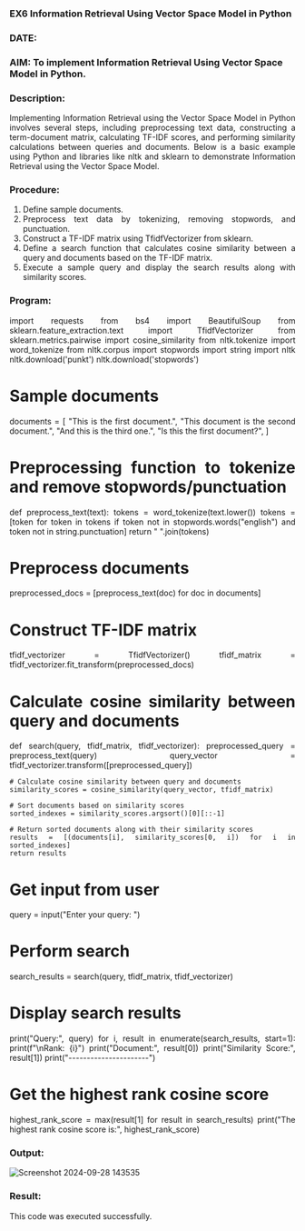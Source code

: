 ### EX6 Information Retrieval Using Vector Space Model in Python
### DATE: 
### AIM: To implement Information Retrieval Using Vector Space Model in Python.
### Description: 
<div align = "justify">
Implementing Information Retrieval using the Vector Space Model in Python involves several steps, including preprocessing text data, constructing a term-document matrix, 
calculating TF-IDF scores, and performing similarity calculations between queries and documents. Below is a basic example using Python and libraries like nltk and 
sklearn to demonstrate Information Retrieval using the Vector Space Model.

### Procedure:
1. Define sample documents.
2. Preprocess text data by tokenizing, removing stopwords, and punctuation.
3. Construct a TF-IDF matrix using TfidfVectorizer from sklearn.
4. Define a search function that calculates cosine similarity between a query and documents based on the TF-IDF matrix.
5. Execute a sample query and display the search results along with similarity scores.

### Program:
import requests
from bs4 import BeautifulSoup
from sklearn.feature_extraction.text import TfidfVectorizer
from sklearn.metrics.pairwise import cosine_similarity
from nltk.tokenize import word_tokenize
from nltk.corpus import stopwords
import string
import nltk
nltk.download('punkt')
nltk.download('stopwords')

# Sample documents
documents = [
    "This is the first document.",
    "This document is the second document.",
    "And this is the third one.",
    "Is this the first document?",
]

# Preprocessing function to tokenize and remove stopwords/punctuation
def preprocess_text(text):
    tokens = word_tokenize(text.lower())
    tokens = [token for token in tokens if token not in stopwords.words("english") and token not in string.punctuation]
    return " ".join(tokens)

# Preprocess documents
preprocessed_docs = [preprocess_text(doc) for doc in documents]

# Construct TF-IDF matrix
tfidf_vectorizer = TfidfVectorizer()
tfidf_matrix = tfidf_vectorizer.fit_transform(preprocessed_docs)


# Calculate cosine similarity between query and documents
def search(query, tfidf_matrix, tfidf_vectorizer):
    preprocessed_query = preprocess_text(query)
    query_vector = tfidf_vectorizer.transform([preprocessed_query])

    # Calculate cosine similarity between query and documents
    similarity_scores = cosine_similarity(query_vector, tfidf_matrix)

    # Sort documents based on similarity scores
    sorted_indexes = similarity_scores.argsort()[0][::-1]

    # Return sorted documents along with their similarity scores
    results = [(documents[i], similarity_scores[0, i]) for i in sorted_indexes]
    return results

# Get input from user
query = input("Enter your query: ")

# Perform search
search_results = search(query, tfidf_matrix, tfidf_vectorizer)

# Display search results
print("Query:", query)
for i, result in enumerate(search_results, start=1):
    print(f"\nRank: {i}")
    print("Document:", result[0])
    print("Similarity Score:", result[1])
    print("----------------------")

# Get the highest rank cosine score
highest_rank_score = max(result[1] for result in search_results)
print("The highest rank cosine score is:", highest_rank_score)

### Output:
![Screenshot 2024-09-28 143535](https://github.com/user-attachments/assets/bd245420-1a83-44d9-bab5-ba722bda3266)

### Result:
This code was executed successfully.
